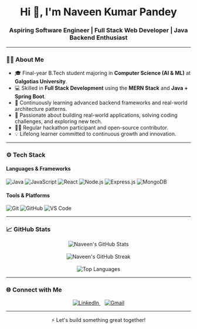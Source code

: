 <h1 align="center">Hi 👋, I'm Naveen Kumar Pandey</h1>
<h3 align="center">Aspiring Software Engineer | Full Stack Web Developer | Java Backend Enthusiast</h3>

---

### 🧑‍💻 About Me

- 🎓 Final-year B.Tech student majoring in **Computer Science (AI & ML)** at **Galgotias University**.  
- 💻 Skilled in **Full Stack Development** using the **MERN Stack** and **Java + Spring Boot**.  
- 🌱 Continuously learning advanced backend frameworks and real-world architecture patterns.
- 🚀 Passionate about building real-world applications, solving coding challenges, and exploring new tech.  
- 👨‍💻 Regular hackathon participant and open-source contributor.  
- 💡 Lifelong learner committed to continuous growth and innovation.  

---

### ⚙️ Tech Stack

#### **Languages & Frameworks**
![Java](https://img.shields.io/badge/Java-ED8B00?style=for-the-badge&logo=java&logoColor=white)
![JavaScript](https://img.shields.io/badge/JavaScript-F7DF1E?style=for-the-badge&logo=javascript&logoColor=black)
![React](https://img.shields.io/badge/React-20232A?style=for-the-badge&logo=react&logoColor=61DAFB)
![Node.js](https://img.shields.io/badge/Node.js-339933?style=for-the-badge&logo=nodedotjs&logoColor=white)
![Express.js](https://img.shields.io/badge/Express.js-000000?style=for-the-badge&logo=express&logoColor=white)
![MongoDB](https://img.shields.io/badge/MongoDB-4EA94B?style=for-the-badge&logo=mongodb&logoColor=white)

#### **Tools & Platforms**
![Git](https://img.shields.io/badge/Git-F05032?style=for-the-badge&logo=git&logoColor=white)
![GitHub](https://img.shields.io/badge/GitHub-181717?style=for-the-badge&logo=github&logoColor=white)
![VS Code](https://img.shields.io/badge/VSCode-007ACC?style=for-the-badge&logo=visual-studio-code&logoColor=white)

---

### 📈 GitHub Stats

<p align="center">
  <img src="https://github-readme-stats-lowlighter.vercel.app/api?username=naveenpandey2004&show_icons=true&theme=tokyonight" alt="Naveen's GitHub Stats" />
  <br /><br />
  <img src="https://github-readme-streak-stats.herokuapp.com/?user=naveenpandey2004&theme=tokyonight" alt="Naveen's GitHub Streak" />
  <br /><br />
  <img src="https://github-readme-stats-lowlighter.vercel.app/api/top-langs/?username=naveenpandey2004&layout=compact&theme=tokyonight" alt="Top Languages" />
</p>


---

### 🌐 Connect with Me

<p align="center">
  <a href="https://www.linkedin.com/in/naveen-kumar-9012492b9" target="_blank">
    <img src="https://img.shields.io/badge/LinkedIn-0077B5?style=flat-square&logo=linkedin&logoColor=white" alt="LinkedIn" />
  </a>
  &nbsp;&nbsp;
  <a href="mailto:naveen26gu@gmail.com">
    <img src="https://img.shields.io/badge/Gmail-D14836?style=flat-square&logo=gmail&logoColor=white" alt="Gmail" />
  </a>
</p>

---

<p align="center">
  ⚡ Let's build something great together!
</p>
